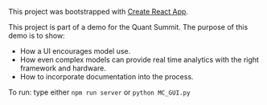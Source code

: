This project was bootstrapped with [Create React App](https://github.com/facebookincubator/create-react-app).

This project is part of a demo for the Quant Summit.  The purpose of this demo is to show:

* How a UI encourages model use.
* How even complex models can provide real time analytics with the right framework and hardware. 
* How to incorporate documentation into the process.

To run: type either `npm run server` or `python MC_GUI.py` 